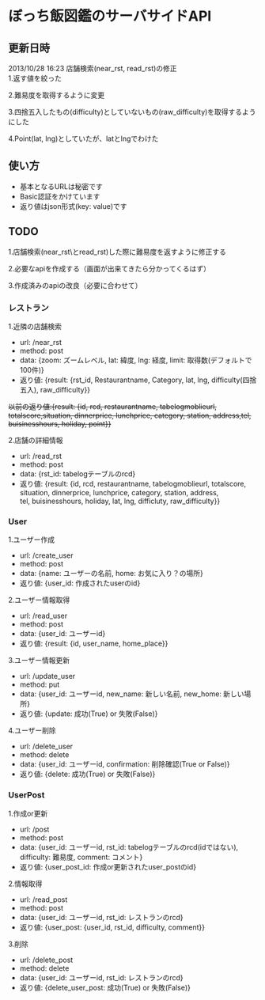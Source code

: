 ぼっち飯図鑑のサーバサイドAPI  
==

更新日時
--
2013/10/28 16:23 
店舗検索(near\_rst, read\_rst)の修正  
1.返す値を絞った

2.難易度を取得するように変更

3.四捨五入したもの\(difficulty\)としていないもの\(raw\_difficulty\)を取得するようにした

4.Point\(lat, lng\)としていたが、latとlngでわけた

使い方
--
* 基本となるURLは秘密です
* Basic認証をかけています
* 返り値はjson形式\(key: value\)です


TODO
--
1.店舗検索\(near\_rst\とread\_rst)した際に難易度を返すように修正する

2.必要なapiを作成する（画面が出来てきたら分かってくるはず）

3.作成済みのapiの改良（必要に合わせて）

### レストラン
1.近隣の店舗検索
  * url: /near\_rst
  * method: post
  * data: \{zoom: ズームレベル, lat: 緯度, lng: 経度, limit: 取得数(デフォルトで100件)\}
  * 返り値: \{result: \{rst\_id, Restaurantname, Category, lat, lng, difficulty\(四捨五入\), raw\_difficulty\}\}

  <strike>以前の返り値:\{result: \{id, rcd, restaurantname, tabelogmoblieurl, totalscore,situation, dinnerprice, lunchprice, category, station, address,tel, buisinesshours, holiday, point\}\}</strike>

2.店舗の詳細情報
  * url: /read\_rst
  * method: post
  * data: \{rst\_id: tabelogテーブルのrcd\}
  * 返り値: \{result: \{id, rcd, restaurantname, tabelogmoblieurl, totalscore,  
  situation, dinnerprice, lunchprice, category, station, address,  
  tel, buisinesshours, holiday, lat, lng, difficluty, raw\_difficulty\}\}

### User
1.ユーザー作成
  * url: /create\_user
  * method: post
  * data: \{name: ユーザーの名前, home: お気に入り？の場所\}
  * 返り値: \{user\_id: 作成されたuserのid\}

2.ユーザー情報取得
  * url: /read\_user
  * method: post
  * data: \{user\_id: ユーザーid\}
  * 返り値: \{result: \{id, user\_name, home\_place\}\}

3.ユーザー情報更新
  * url: /update\_user
  * method: put
  * data: \{user\_id: ユーザーid, new\_name: 新しい名前, new\_home: 新しい場所\}
  * 返り値: \{update: 成功\(True\) or 失敗\(False\)\}

4.ユーザー削除
  * url: /delete\_user
  * method: delete
  * data: \{user\_id: ユーザーid, confirmation: 削除確認\(True or False\)\}
  * 返り値: \{delete: 成功\(True\) or 失敗\(False\)\}

### UserPost
1.作成or更新
  * url: /post
  * method: post
  * data: \{user\_id: ユーザーid, rst\_id: tabelogテーブルのrcd\(idではない\),  
                                            difficulty: 難易度, comment: コメント\}
  * 返り値: \{user\_post\_id: 作成or更新されたuser\_postのid\}

2.情報取得
  * url: /read\_post
  * method: post
  * data: \{user\_id: ユーザーid, rst\_id: レストランのrcd\}
  * 返り値: \{user\_post: \{user\_id, rst\_id, difficulty, comment\}\}

3.削除
  * url: /delete\_post
  * method: delete
  * data: \{user\_id: ユーザーid, rst\_id: レストランのrcd\}
  * 返り値: \{delete\_user\_post: 成功\(True\) or 失敗\(False\)\}
  

